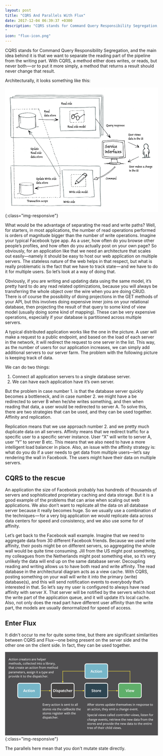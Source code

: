 ```yaml
---
layout: post
title: "CQRS And Parallels With Flux"
date: 2017-12-04 06:39:37 +0300
description: "CQRS stands for Command Query Responsibility Segregation, and the main idea behind it is that we want to separate the reading part of the pipeline from the writing part. With CQRS, a method either does writes, or reads, but never both—or to put it more simply, a method that returns a result should never change that result.
"
icon: "flux-icon.png"
---
```

CQRS stands for Command Query Responsibility Segregation, and the main idea behind it is that we want to separate the reading part of the pipeline from the writing part. With CQRS, a method either does writes, or reads, but never both — or to put it more simply, a method that returns a result should never change that result.

Architecturally, it looks something like this:

![cqrs](/images/cqrs.png){:class="img-responsive"}

What would be the advantage of separating the read and write paths? Well, for starters, in most applications, the number of read operations performed is orders of magnitude bigger than the number of write operations. Imagine your typical Facebook type app. As a user, how often do you browse other people’s profiles, and how often do you actually post on your own page? So obviously, for an application like that we need an architecture that scales out easily—namely it should be easy to host our web application on multiple servers. The stateless nature of the web helps in that respect, but what is really problematic is the fact that we have to track state — and we have to do it for multiple users. So let’s look at a way of doing that.

Obviously, if you are writing and updating data using the same model, it’s pretty hard to do any read related optimizations, because you will always be transferring the whole object over the wire when you are doing CRUD. There is of course the possibility of doing projections in the GET methods of your API, but this involves doing expensive inner joins on your relational database, then projecting the result of that query to some kind of view model (usually doing some kind of mapping). These can be very expensive operations, especially if your database is partitioned across multiple servers.

A typical distributed application works like the one in the picture. A user will make a request to a public endpoint, and based on the load of each server in the network, it will redirect the request to one server in the list. This way, as the number of users for our application increases, we can simply add additional servers to our server farm.
The problem with the following picture is keeping track of data.

We can do two things:
1. Connect all application servers to a single database server.
2. We can have each application have it’s own server.

But the problem in case number 1. is that the database server quickly becomes a bottleneck, and in case number 2. we might have a be redirected to server B when he/she writes something, and then when reading that data, a user would be redirected to server A. To solve this, there are two strategies that can be used, and they can be used together. Affinity and replication.

Replication means that we use approach number 2. and we pretty much duplicate data on all servers. Affinity means that we redirect traffic for a specific user to a specific server instance. User “X” will write to server A, user “Y” to server B etc. This means that we also need to have a more intelligent load balancer in place. Also, an issue with the affinity strategy is: what do you do if a user needs to get data from multiple users—let’s say rendering the wall in Facebook. The users might have their data on multiple servers.

## CQRS to the rescue

An application the size of Facebook probably has hundreds of thousands of servers and sophisticated proprietary caching and data storage. But it is a good example of the problems that can arise when scaling out web applications. We also don’t want to replicate all the data on all database server because it really becomes huge. So we usually use a combination of the techniques — for a very big application we would replicate data across data centers for speed and consistency, and we also use some for of affinity.

Let’s get back to the Facebook wall example. Imagine that we need to aggregate data from 30 different Facebook friends. Because we used write affinity, their posts might be on different servers, so aggregating the whole wall would be quite time consuming. Jill from the US might post something, my colleagues from the Netherlands might post something else, so it’s very unlikely the data will end up on the same database server. Decoupling reading and writing allows us to have both read and write affinity. The read database in the architectural diagram acts as a view cache. With CQRS, posting something on your wall will write it into the primary (write) database(s), and this will send notification events to everybody that’s interested in that. So let’s say my user is configured to always have read affinity with server X. That server will be notified by the servers which host the write part of the application queue, and it will update it’s local cache. Also, not only does the read part have different user affinity than the write part, the models are usually denormalized for speed of access.

## Enter Flux

It didn't occur to me for quite some time, but there are significant similarities between CQRS and Flux—one being present on the server side and the other one on the client side. In fact, they can be used together.  

![flux](/images/flux.png){:class="img-responsive"}

The parallels here mean that you don't mutate state directly.
